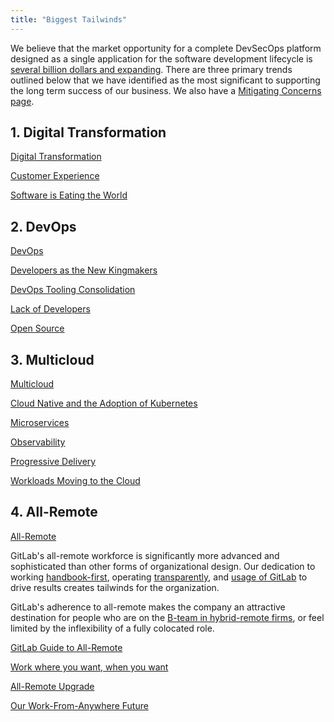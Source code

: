 ```yaml
---
title: "Biggest Tailwinds"
---
```


We believe that the market opportunity for a complete DevSecOps platform designed as a single application for the software development lifecycle is [several billion dollars and expanding](/handbook/sales/tam/#:~:text=Total%20Addressable%20Market%20(TAMkt)%20is,revenue%20per%20user%20(ARPU).&text=Additional%20potential%20users%3A,Product%20managers). There are three primary trends outlined below that we have identified as the most significant to supporting the long term success of our business.
We also have a [Mitigating Concerns page](https://internal.gitlab.com/handbook/leadership/mitigating-concerns/).

## 1. Digital Transformation

[Digital Transformation](https://about.gitlab.com/blog/2019/03/19/reduce-cycle-time-digital-transformation/)

[Customer Experience](https://docs.gitlab.com/ee/ci/review_apps/index.html#visual-reviews)

[Software is Eating the World](https://a16z.com/2011/08/20/why-software-is-eating-the-world/)

## 2.  DevOps

[DevOps](https://about.gitlab.com/topics/devops/)

[Developers as the New Kingmakers](https://dzone.com/articles/developers-are-the-new-kingmakers)

[DevOps Tooling Consolidation](https://devops.com/challenges-devops-standardization/)

[Lack of Developers](https://stackoverflow.blog/2017/03/09/developer-hiring-trends-2017/)

[Open Source](https://about.gitlab.com/topics/20-years-open-source/)

## 3. Multicloud

[Multicloud](https://about.gitlab.com/topics/multicloud/)

[Cloud Native and the Adoption of Kubernetes](https://about.gitlab.com/topics/cloud-native/)

[Microservices](https://about.gitlab.com/topics/microservices/)

[Observability](https://siliconangle.com/2019/09/30/quickening-race-lead-cloud-native-computing-observability/)

[Progressive Delivery](https://about.gitlab.com/blog/2019/04/19/progressive-delivery-using-review-apps/)

[Workloads Moving to the Cloud](https://www.synopsys.com/blogs/software-security/cloud-migration-business/)

## 4. All-Remote

[All-Remote](/handbook/company/culture/all-remote/)

GitLab's all-remote workforce is significantly more advanced and sophisticated than other forms of organizational design. Our dedication to working [handbook-first](/handbook/company/culture/all-remote/handbook-first/), operating [transparently](/handbook/values/#transparency), and [usage of GitLab](/handbook/company/culture/all-remote/gitlab-for-remote/) to drive results creates tailwinds for the organization.

GitLab's adherence to all-remote makes the company an attractive destination for people who are on the [B-team in hybrid-remote firms](/handbook/company/culture/all-remote/hybrid-remote/#all-remote-upgrade), or feel limited by the inflexibility of a fully colocated role.

[GitLab Guide to All-Remote](/handbook/company/culture/all-remote/guide/)

[Work where you want, when you want](https://jorgdesign.springeropen.com/articles/10.1186/s41469-020-00087-8)

[All-Remote Upgrade](/handbook/company/culture/all-remote/hybrid-remote/#all-remote-upgrade)

[Our Work-From-Anywhere Future](https://hbr.org/2020/11/our-work-from-anywhere-future)
